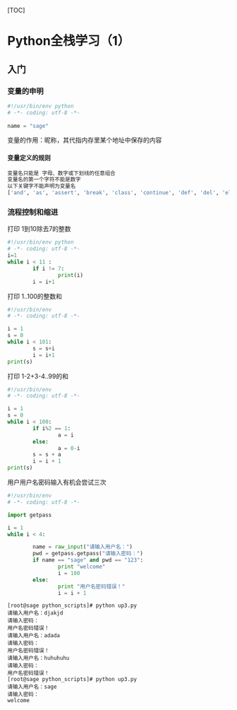 [TOC]

# Python全栈学习（1）

## 入门

### 变量的申明

```python
#!/usr/bin/env python
# -*- coding: utf-8 -*-
 
name = "sage"
```

变量的作用：昵称，其代指内存里某个地址中保存的内容

#### 变量定义的规则

```python
变量名只能是 字母、数字或下划线的任意组合
变量名的第一个字符不能是数字
以下关键字不能声明为变量名
['and', 'as', 'assert', 'break', 'class', 'continue', 'def', 'del', 'elif', 'else', 'except', 'exec', 'finally', 'for', 'from', 'global', 'if', 'import', 'in', 'is', 'lambda', 'not', 'or', 'pass', 'print', 'raise', 'return', 'try', 'while', 'with', 'yield']
```

### 流程控制和缩进

打印 1到10除去7的整数

```python
#!/usr/bin/env python
# -*- coding: utf-8 -*-
i=1
while i < 11 :
        if i != 7:
                print(i)
        i = i+1
```

打印 1..100的整数和

```python
#!/usr/bin/env
# -*- coding: utf-8 -*-

i = 1
s = 0
while i < 101:
        s = s+i
        i = i+1
print(s)
```

 打印 1-2+3-4..99的和

```python
#!/usr/bin/env
# -*- coding: utf-8 -*-

i = 1
s = 0
while i < 100:
        if i%2 == 1:
                a = i
        else:
                a = 0-i
        s = s + a
        i = i + 1
print(s)
```

用户用户名密码输入有机会尝试三次

```python
#!/usr/bin/env
# -*- coding: utf-8 -*-

import getpass

i = 1
while i < 4:

        name = raw_input("请输入用户名：")
        pwd = getpass.getpass("请输入密码：")
        if name == "sage" and pwd == "123":
                print "welcome"
                i = 100
        else:
                print "用户名密码错误！"
                i = i + 1
```

```shell
[root@sage python_scripts]# python up3.py 
请输入用户名：djakjd
请输入密码：
用户名密码错误！
请输入用户名：adada
请输入密码：
用户名密码错误！
请输入用户名：huhuhuhu
请输入密码：
用户名密码错误！
[root@sage python_scripts]# python up3.py 
请输入用户名：sage
请输入密码：
welcome
```